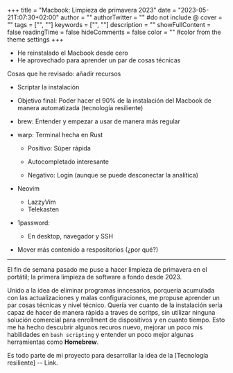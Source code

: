 +++
title = "Macbook: Limpieza de primavera 2023"
date = "2023-05-21T:07:30+02:00"
author = ""
authorTwitter = "" #do not include @
cover = ""
tags = ["", ""]
keywords = ["", ""]
description = ""
showFullContent = false
readingTime = false
hideComments = false
color = "" #color from the theme settings
+++

- He reinstalado el Macbook desde cero
- He aprovechado para aprender un par de cosas técnicas

Cosas que he revisado: añadir recursos

- Scriptar la instalación
- Objetivo final: Poder hacer el 90% de la instalación del Macbook de manera automatizada (tecnología resiliente)

- brew: Entender y empezar a usar de manera más regular
- warp: Terminal hecha en Rust
  - Positivo: Súper rápida
  - Autocompletado interesante

  - Negativo: Login (aunque se puede desconectar la analítica)


- Neovim
  - LazzyVim
  - Telekasten

- 1password: 
  - En desktop, navegador y SSH
  
- Mover más contenido a respositorios (¿por qué?)


---

El fin de semana pasado me puse a hacer limpieza de primavera en el portátil; la primera limpieza de software a fondo desde 2023.

Unido a la idea de eliminar programas inncesarios, porquería acumulada con las actualizaciones y malas configuraciones, me propuse aprender un par cosas técnicas y nivel técnico. Quería ver cuanto de la instalación sería capaz de hacer de manera rápida a traves de scritps, sin utilizar ninguna solución comercial para enrollment de dispositivos y en cuanto tiempo. Esto me ha hecho descubrir algunos recuros nuevo, mejorar un poco mis habilidades en ``bash scripting`` y entender un poco mejor algunas herramientas como **Homebrew**.

Es todo parte de mi proyecto para desarrollar la idea de la [Tecnología resiliente] -- Link.



